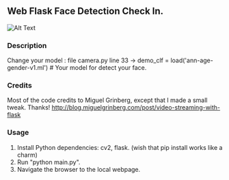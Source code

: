 
## Web Flask Face Detection Check In.


![Alt Text](https://i.ibb.co/swWT9y8/Screen-Shot-2563-07-22-at-12-11-52.png)


### Description
Change your model : file camera.py line 33 -> demo_clf = load('ann-age-gender-v1.ml')  # Your model for detect your face.

### Credits
Most of the code credits to Miguel Grinberg, except that I made a small tweak. Thanks!
http://blog.miguelgrinberg.com/post/video-streaming-with-flask

### Usage
1. Install Python dependencies: cv2, flask. (wish that pip install works like a charm)
2. Run "python main.py".
3. Navigate the browser to the local webpage.
